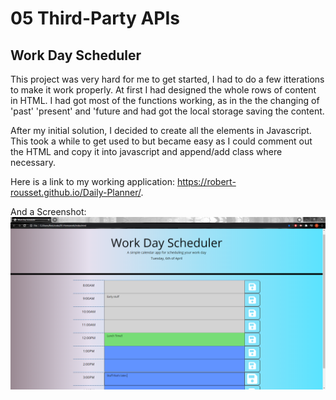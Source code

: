 # 05 Third-Party APIs

## Work Day Scheduler

This project was very hard for me to get started, I had to do a few itterations to make it work properly. At first I had designed the whole rows of content in HTML. I had got most of the functions working, as in the the changing of 'past' 'present' and 'future and had got the local storage saving the content.

After my initial solution, I decided to create all the elements in Javascript. This took a while to get used to but became easy as I could comment out the HTML and copy it into javascript and append/add class where necessary. 

Here is a link to my working application: https://robert-rousset.github.io/Daily-Planner/.


And a Screenshot:
![Screenshot](./Assets/Images/Work-Day-Scheduler.png)

